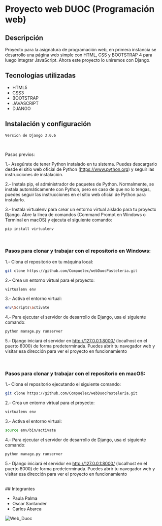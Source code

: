 # Proyecto web DUOC (Programación web)

## Descripción

Proyecto para la asignatura de programación web, en primera instancia se desarrollo una página web simple con HTML, CSS y BOOTSTRAP 4 para luego integrar JavaScript. Ahora este proyecto lo uniremos con Django.

## Tecnologías utilizadas

- HTML5
- CSS3
- BOOTSTRAP
- JAVASCRIPT
- DJANGO

## Instalación y configuración

```bash
Version de Django 3.0.6
```
<br>

Pasos previos:

1.- Asegúrate de tener Python instalado en tu sistema. Puedes descargarlo desde el sitio web oficial de Python (https://www.python.org) y seguir las instrucciones de instalación.

2.- Instala pip, el administrador de paquetes de Python. Normalmente, se instala automáticamente con Python, pero en caso de que no lo tengas, puedes seguir las instrucciones en el sitio web oficial de Python para instalarlo.

3.- Instala virtualenv para crear un entorno virtual aislado para tu proyecto Django. Abre la línea de comandos (Command Prompt en Windows o Terminal en macOS) y ejecuta el siguiente comando:

```bash
pip install virtualenv
```
<br>

### Pasos para clonar y trabajar con el repositorio en Windows:

1.- Clona el repositorio en tu máquina local:
```bash
git clone https://github.com/Compuelec/webDuocPasteleria.git
```
2.- Crea un entorno virtual para el proyecto:
```bash
virtualenv env
```
3.- Activa el entorno virtual:
```bash
env\Scripts\activate
```
4.- Para ejecutar el servidor de desarrollo de Django, usa el siguiente comando:
```bash
python manage.py runserver
```
5.- Django iniciará el servidor en http://127.0.0.1:8000/ (localhost en el puerto 8000) de forma predeterminada. Puedes abrir tu navegador web y visitar esa dirección para ver el proyecto en funcionamiento

<br>

### Pasos para clonar y trabajar con el repositorio en macOS:

1.- Clona el repositorio ejecutando el siguiente comando:
```bash
git clone https://github.com/Compuelec/webDuocPasteleria.git
```
2.- Crea un entorno virtual para el proyecto:
```bash
virtualenv env
```
3.- Activa el entorno virtual:
```bash
source env/bin/activate
```
4.- Para ejecutar el servidor de desarrollo de Django, usa el siguiente comando:
```bash
python manage.py runserver
```
5.- Django iniciará el servidor en http://127.0.0.1:8000/ (localhost en el puerto 8000) de forma predeterminada. Puedes abrir tu navegador web y visitar esa dirección para ver el proyecto en funcionamiento

<br>
## Integrantes

- Paula Palma
- Oscar Santander
- Carlos Abarca


![Web_Duoc](https://github.com/Compuelec/proyecto_web_duoc/assets/105996405/914883d2-10f1-4a55-a889-16495736aab7)

